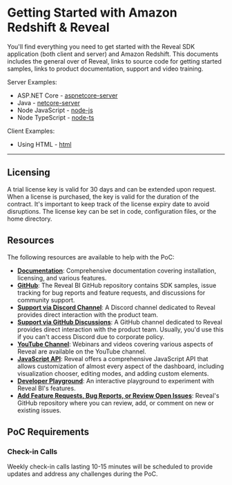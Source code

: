 # Getting Started with Amazon Redshift & Reveal

You'll find everything you need to get started with the Reveal SDK application (both client and server) and Amazon Redshift. This documents includes the general over of Reveal, links to source code for getting started samples, links to product documentation, support and video training.

Server Examples:

- ASP.NET Core - [aspnetcore-server](https://github.com/RevealBi/sdk-samples-redshift/tree/main/server/aspnet)
- Java - [netcore-server](https://github.com/RevealBi/sdk-samples-redshift/tree/main/server/java)
- Node JavaScript - [node-js](https://github.com/RevealBi/sdk-samples-redshift/tree/main/server/node-js)
- Node TypeScript - [node-ts](https://github.com/RevealBi/sdk-samples-redshift/tree/main/server/node-ts)


Client Examples:

- Using HTML - [html](https://github.com/RevealBi/sdk-samples-redshift/tree/main/client/html)

---

## Licensing

A trial license key is valid for 30 days and can be extended upon request. When a license is purchased, the key is valid for the duration of the contract. It's important to keep track of the license expiry date to avoid disruptions. The license key can be set in code, configuration files, or the home directory.

## Resources

The following resources are available to help with the PoC:

- **[Documentation](https://help.revealbi.io/web/)**: Comprehensive documentation covering installation, licensing, and various features.
- **[GitHub](https://github.com/RevealBi/sdk-samples-javascript)**: The Reveal BI GitHub repository contains SDK samples, issue tracking for bug reports and feature requests, and discussions for community support.
- **[Support via Discord Channel](https://discord.gg/reveal)**: A Discord channel dedicated to Reveal provides direct interaction with the product team.
- **[Support via GitHub Discussions](https://github.com/RevealBi/Reveal.Sdk/discussions)**: A GitHub channel dedicated to Reveal provides direct interaction with the product team. Usually, you'd use this if you can't access Discord due to corporate policy.
- **[YouTube Channel](https://www.youtube.com/@RevealBI/videos)**: Webinars and videos covering various aspects of Reveal are available on the YouTube channel.
- **[JavaScript API](https://help.revealbi.io/api/javascript/latest/)**: Reveal offers a comprehensive JavaScript API that allows customization of almost every aspect of the dashboard, including visualization chooser, editing modes, and adding custom elements.
- **[Developer Playground](https://help.revealbi.io/playground/)**: An interactive playground to experiment with Reveal BI's features.
- **[Add Feature Requests, Bug Reports, or Review Open Issues](https://github.com/RevealBi/Reveal.Sdk/issues)**: Reveal's GitHub repository where you can review, add, or comment on new or existing issues.

## PoC Requirements

### Check-in Calls

Weekly check-in calls lasting 10-15 minutes will be scheduled to provide updates and address any challenges during the PoC.
